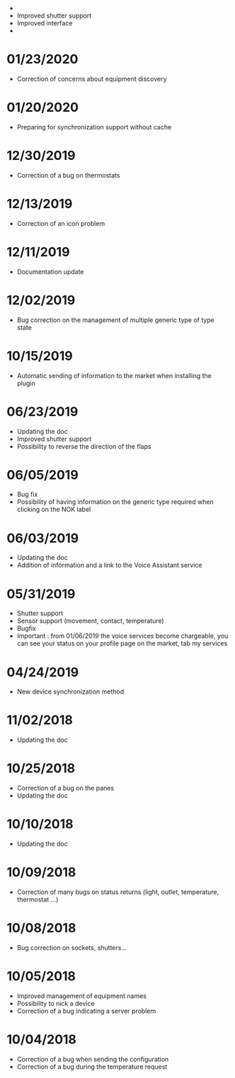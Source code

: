 - 
- Improved shutter support
- Improved interface
- 

# 01/23/2020

- Correction of concerns about equipment discovery

# 01/20/2020

- Preparing for synchronization support without cache

# 12/30/2019

- Correction of a bug on thermostats

# 12/13/2019

- Correction of an icon problem

# 12/11/2019

- Documentation update

# 12/02/2019

- Bug correction on the management of multiple generic type of type state

# 10/15/2019

- Automatic sending of information to the market when installing the plugin

# 06/23/2019

- Updating the doc
- Improved shutter support
- Possibility to reverse the direction of the flaps

# 06/05/2019

- Bug fix
- Possibility of having information on the generic type required when clicking on the NOK label

# 06/03/2019

- Updating the doc
- Addition of information and a link to the Voice Assistant service

# 05/31/2019

- Shutter support
- Sensor support (movement, contact, temperature)
- Bugfix
- Important : from 01/06/2019 the voice services become chargeable, you can see your status on your profile page on the market, tab my services

# 04/24/2019

- New device synchronization method

# 11/02/2018

- Updating the doc

# 10/25/2018

- Correction of a bug on the panes
- Updating the doc

# 10/10/2018

- Updating the doc

# 10/09/2018

- Correction of many bugs on status returns (light, outlet, temperature, thermostat ...)

# 10/08/2018

- Bug correction on sockets, shutters...

# 10/05/2018

- Improved management of equipment names
- Possibility to nick a device
- Correction of a bug indicating a server problem

# 10/04/2018

- Correction of a bug when sending the configuration
- Correction of a bug during the temperature request
